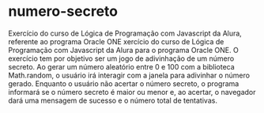 # numero-secreto
Exercício do curso de Lógica de Programação com Javascript da Alura, referente ao programa Oracle ONE 
xercício do curso de Lógica de Programação com Javascript da Alura para o programa Oracle ONE. O exercício tem por objetivo ser um jogo de adivinhação de um número secreto. Ao gerar um número aleatório entre 0 e 100 com a biblioteca Math.random, o usuário irá interagir com a janela para adivinhar o número gerado. Enquanto o usuário não acertar o número secreto, o programa informará se o número secreto é maior ou menor e, ao acertar, o navegador dará uma mensagem de sucesso e o número total de tentativas.
